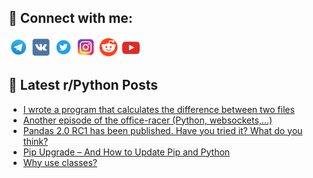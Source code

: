 ## 🔎 Connect with me:
[<img src="https://github.com/bullbesh/bullbesh/blob/main/images/Telegram.png" width="32" height="32" />](https://t.me/bullbesh)
[<img src="https://github.com/bullbesh/bullbesh/blob/main/images/VK.png" width="32" height="32" />](https://vk.com/bullbesh)
[<img src="https://github.com/bullbesh/bullbesh/blob/main/images/Twitter.png" width="32" height="32" />](https://twitter.com/bullbesh1)
[<img src="https://github.com/bullbesh/bullbesh/blob/main/images/Instagram.png" width="32" height="32" />](https://www.instagram.com/bullbesh)
[<img src="https://github.com/bullbesh/bullbesh/blob/main/images/Reddit.png" width="32" height="32" />](https://www.reddit.com/user/bullbesh)
[<img src="https://github.com/bullbesh/bullbesh/blob/main/images/YouTube.png" width="32" height="32" />](https://www.youtube.com/channel/UCtfjRs6uzgq5mfm8S06WTcg)

## 📕 Latest r/Python Posts
<!-- BLOG-POST-LIST:START -->
- [I wrote a program that calculates the difference between two files](https://www.reddit.com/r/Python/comments/11twxa5/i_wrote_a_program_that_calculates_the_difference/)
- [Another episode of the office-racer &lpar;Python, websockets,...&rpar;](https://www.reddit.com/r/Python/comments/11tt2gm/another_episode_of_the_officeracer_python/)
- [Pandas 2.0 RC1 has been published. Have you tried it? What do you think?](https://www.reddit.com/r/Python/comments/11ts7rv/pandas_20_rc1_has_been_published_have_you_tried/)
- [Pip Upgrade – And How to Update Pip and Python](https://www.reddit.com/r/Python/comments/11ts388/pip_upgrade_and_how_to_update_pip_and_python/)
- [Why use classes?](https://www.reddit.com/r/Python/comments/11ts1qq/why_use_classes/)
<!-- BLOG-POST-LIST:END -->
